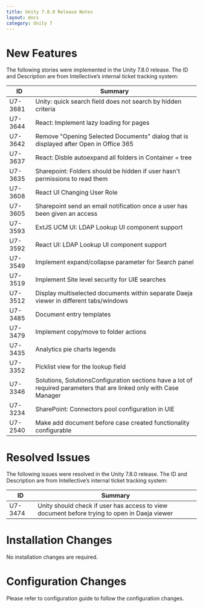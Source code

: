 ```yaml
---
title: Unity 7.8.0 Release Notes
layout: docs
category: Unity 7
---
```


# New Features

The following stories were implemented in the Unity 7.8.0 release. The ID and Description are from Intellective’s internal ticket tracking system:

| ID      | Summary                                                                                                             |
| ------- | ------------------------------------------------------------------------------------------------------------------- |
| U7-3681 | Unity: quick search field does not search by hidden criteria                                                        |
| U7-3644 | React: Implement lazy loading for pages                                                                             |
| U7-3642 | Remove "Opening Selected Documents" dialog that is displayed after Open in Office 365                               |
| U7-3637 | React: Disble autoexpand all folders in Container = tree                                                            |
| U7-3635 | Sharepoint: Folders should be hidden if user hasn't permissions to read them                                        |
| U7-3608 | React UI Changing User Role                                                                                         |
| U7-3605 | Sharepoint send an email notification once a user has been given an access                                          |
| U7-3593 | ExtJS UCM UI: LDAP Lookup UI component support                                                                      |
| U7-3592 | React UI: LDAP Lookup UI component support                                                                          |
| U7-3549 | Implement expand/collapse parameter for Search panel                                                                |
| U7-3519 | Implement Site level security for UIE searches                                                                      |
| U7-3512 | Display multiselected documents within separate Daeja viewer in different tabs/windows                              |
| U7-3485 | Document entry templates                                                                                            |
| U7-3479 | Implement copy/move to folder actions                                                                               |
| U7-3435 | Analytics pie charts legends                                                                                        |
| U7-3352 | Picklist view for the lookup field                                                                                  |
| U7-3346 | Solutions, SolutionsConfiguration sections have a lot of required parameters that are linked only with Case Manager |
| U7-3234 | SharePoint: Connectors pool configuration in UIE                                                                    |
| U7-2540 | Make add document before case created functionality configurable                                                    |

# Resolved Issues

The following issues were resolved in the Unity 7.8.0 release. The ID and Description are from Intellective’s internal ticket tracking system:

| ID      | Summary                                                                                      |
| ------- | -------------------------------------------------------------------------------------------- |
| U7-3474 | Unity should check if user has access to view document before trying to open in Daeja viewer |

# Installation Changes

No installation changes are required.

# Configuration Changes

Please refer to configuration guide to follow the configuration changes.
